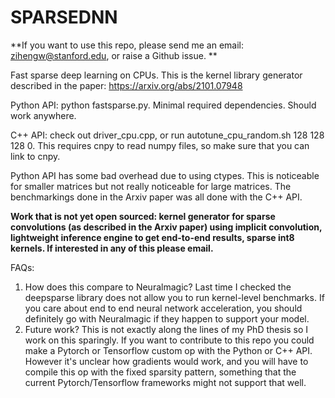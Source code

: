 # SPARSEDNN

**If you want to use this repo, please send me an email: zihengw@stanford.edu, or raise a Github issue. 
**

Fast sparse deep learning on CPUs. This is the kernel library generator described in the paper: https://arxiv.org/abs/2101.07948

Python API: python fastsparse.py. Minimal required dependencies. Should work anywhere.

C++ API: check out driver_cpu.cpp, or run autotune_cpu_random.sh 128 128 128 0. This requires cnpy to read numpy files, so make sure that you can link to cnpy.

Python API has some bad overhead due to using ctypes. This is noticeable for smaller matrices but not really noticeable for large matrices. The benchmarkings done in the Arxiv paper was all done with the C++ API. 

**Work that is not yet open sourced: kernel generator for sparse convolutions (as described in the Arxiv paper) using implicit convolution, lightweight inference engine to get end-to-end results, sparse int8 kernels. If interested in any of this please email.**

FAQs:
1) How does this compare to Neuralmagic? Last time I checked the deepsparse library does not allow you to run kernel-level benchmarks. If you care about end to end neural network acceleration, you should definitely go with Neuralmagic if they happen to support your model.
2) Future work? This is not exactly along the lines of my PhD thesis so I work on this sparingly. If you want to contribute to this repo you could make a Pytorch or Tensorflow custom op with the Python or C++ API. However it's unclear how gradients would work, and you will have to compile this op with the fixed sparsity pattern, something that the current Pytorch/Tensorflow frameworks might not support that well. 
